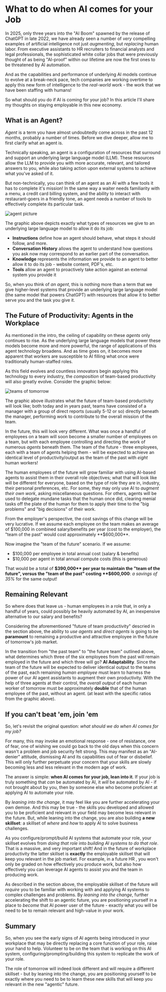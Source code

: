 # What to do when AI comes for your Job
In 2025, only three years into the "AI Boom" spawned by the release of ChatGPT in late 2022, we have already seen a number of *very* compelling examples of artificial intelligence not just *augmenting*, but *replacing* human labor. From executive assistants to HR recruiters to financial analysts and legal professionals, the sophisticated white collar jobs that were previously thought of as being "AI-proof" within our lifetime are now the first ones to be threatened by AI automation.

And as the capabilities and performance of underlying AI models continue to evolve at a break-neck pace, tech companies are working overtime to apply this new form of intelligence to the *real-world* work - the work that we have been staffing with humans!

So what should you do if AI is coming for your job? In this article I'll share my thoughts on staying employable in this new economy.

## What is an Agent?
*Agent* is a term you have almost undoubtedly come across in the past 12 months, probably a number of times. Before we dive deeper, allow me to first clarify what an agent is.

Technically speaking, an agent is a configuration of resources that surround and support an underlying large language model (LLM). These resources allow the LLM to provide you with more accurate, relevant, and tailored answers to you, while also taking action upon external systems to achieve what you've asked of it.

But non-technically, you can think of an agent as an AI with a few tools it has to complete it's mission! In the same way a waiter needs familiarity with a menu, a credit card billing system, and the ability to interact with restaurant-goers in a friendly tone, an agent needs a number of tools to effectively complete its particular task.

![agent picture](https://i.imgur.com/NxqkDdp.png)

The graphic above depicts exactly what types of resources we give to an underlying large language model to allow it do its job: 
- **Instructions** define how an agent should behave, what steps it should follow, and more.
- **Conversation History** allows the agent to understand how questions you ask now may correspond to an earlier part of the conversation.
- **Knowledge** represents the information we provide to an agent to better allow it to do its job - website content, PDF's, etc.
- **Tools** allow an agent to proactively take action against an external system you provide it

So, when you think of *an agent*, this is nothing more than a term that we give higher-level systems that provide an underlying large language model (the same model that powers ChatGPT) with resources that allow it to better serve you and the task you give it.

## The Future of Productivity: Agents in the Workplace
As mentioned in the intro, the ceiling of capability on these *agents* only continues to rise. As the underlying large language models that power these models become more and more powerful, the range of applications of this agent technology broadens. And as time goes on, it becomes more apparent that workers are susceptible to AI filling what once were traditionally human-staffed roles.

As this field evolves and countless innovators begin applying this technology to every industry, the *composition* of team-based productivity will also greatly evolve. Consider the graphic below:

![teams of tomorrow](https://i.imgur.com/6yKzGdy.png)

The graphic above illustrates what the future of team-based productivity will look like; both today and in years past, teams have consisted of a manager with a group of direct reports (usually 5-12 or so) directly beneath the manager, performing work to contribute to the overall mission of the team.

In the future, this will look very different. What was once a handful of employees on a team will soon become a smaller number of employees on a team, but with each employee controlling and directing the work of numerous *agents* beneath them. The team of the future - three employees, each with a team of agents helping them - will be expected to achieve an identical level of productivity/output as the team of the past with *eight* human workers!

The human employees of the future will grow familiar with using AI-based agents to assist them in their overall role objectives; what that will look like will be different for everyone, based on the type of role they are in, industry, their personal preferences, etc. For some, they may only use AI to *augment their own work*, asking miscellaneous questions. For others, agents will be used to delegate mundane tasks that the human once did, clearing menial tasks off the plate of the human for them to apply their time to the "big problems" and "big decisions" of their work.

From the employer's perspective, the cost savings of this change will be very lucrative. If we assume each employee on the team makes an average of $100,000 in combined salary/benefits per year (cost to the employer), the "team of the past" would cost approximately **$600,000**.

Now imagine the "team of the future" scenario. If we assume:
- $100,000 per employee in total annual cost (salary & benefits)
- $10,000 per agent in total annual compute costs (this is generous)

That would be a total of **$390,000** per year to maintain the "team of the future", versus the "team of the past" costing **$600,000**: *a savings of 35%* for the same output!

## Remaining Relevant
So where does that leave us - human employees in a role that, in only a handful of years, could possibly be heavily automated by AI, an inexpensive alternative to our salary and benefits?

Considering the aforementioned "future of team productivity" descried in the section above, the ability to *use agents* and *direct agents* is going to be **paramount** to remaining a productive and attractive employee in the future of tomorrow's job market.

In the transition from "the past team" to "the future team" outlined above, what determines which three of the six employees from the past will remain employed in the future and which three will go? **AI Adaptability**. Since the team of the future will be expected to deliver identical output to the teams of the past, each remaining *human employee* must learn to harness the power of our AI agent assistants to augment their own productivity. With the help of three agents at their control, the *overall output* of each human worker of tomorrow must be approximately **double** that of the human employee of the past, without an agent. (at least with the specific ratios from the graphic above).

## If you can't beat 'em, join 'em
So, let's revisit the original question: *what should we do when AI comes for my job?*

For many, this may invoke an emotional response - one of resistance, one of fear, one of wishing we could go back to the old days when this concern wasn't a problem and job security felt strong. This may manifest as an "AI-denier" attitude, dismissing AI and its capabilities out of fear or disbelief. This will only further perpetuate your concern that your skills are slowly becoming less and less relevant in the modern age of work.

The answer is simple: **when AI comes for your job, lean into it**. If your job is truly something that *can* be automated by AI, it *will* be automated by AI - if not brought about by you, then by someone else who become proficient at applying AI to automate your role.

By *leaning into the change*, it may feel like you are further accelerating your own demise. And this may be true - the skills you developed and allowed you to be proficient and relevant in your field may become less relevant in the future. But, while leaning into the change, you are also building **a new skillset**: a skillset of *where* and *how* to apply AI to solve business challenges.

As you configure/prompt/build AI systems that automate your role, your skillset evolves from *doing that role* into *building AI systems to do that role*. That is a massive, and very important shift! And in the future of workplace productivity the latter skillset is **exactly** the employable skillset that will keep you relevant in the job market. For example, in a future HR , you won't only be graded on how effectively you produce work, but also how effectively you can leverage AI agents to assist you and the team in producing work.

As described in the section above, the employable skillset of the future will *require* you to be familiar with working with and applying AI systems to complex challenges and problems. By *leaning into the change*, further accelerating the shift to an agentic future, you are positioning yourself in a place to *become* that AI power user of the future - exactly what you will be need to be to remain relevant and high-value in your work.

## Summary
So, when you see the early signs of AI agents being introduced in your workplace that may be directly replacing a core function of your role, raise your hand to help. Volunteer to be on the team that is working on this AI system, configuring/prompting/building this system to replicate the work of your role. 

The role of tomorrow will indeed look different and will require a different skillset - but by leaning into the change, you are positioning yourself to be exactly where you need to be to learn these new skills that will keep you relevant in the new "agentic" future.